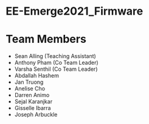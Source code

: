 # EE-Emerge2021_Firmware

# Team Members
* Sean Alling (Teaching Assistant)
* Anthony Pham (Co Team Leader)
* Varsha Senthil (Co Team Leader)
* Abdallah Hashem
* Jan Truong
* Anelise Cho
* Darren Animo
* Sejal Karanjkar
* Gisselle Ibarra
* Joseph Arbuckle
